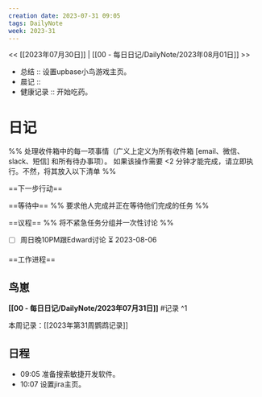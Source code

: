 ```yaml
---
creation date: 2023-07-31 09:05
tags: DailyNote
week: 2023-31
---
```


<< [[2023年07月30日]] | [[00 - 每日日记/DailyNote/2023年08月01日]] >>


- 总结 :: 设置upbase小鸟游戏主页。
- 晨记 ::
- 健康记录 :: 开始吃药。

# 日记
%% 处理收件箱中的每一项事情（广义上定义为所有收件箱 [email、微信、slack、短信] 和所有待办事项）。 如果该操作需要 <2 分钟才能完成，请立即执行。不然，将其放入以下清单 %% 

==下一步行动==



==等待中==
%% 要求他人完成并正在等待他们完成的任务 %%

==议程==
%% 将不紧急任务分组并一次性讨论 %%
- [ ] 周日晚10PM跟Edward讨论 ⏳ 2023-08-06

==工作进程==

## 鸟崽
**[[00 - 每日日记/DailyNote/2023年07月31日]]**
#记录 
^1

本周记录：[[2023年第31周鹦鹉记录]]

## 日程
- <time>09:05</time> 准备搜索敏捷开发软件。
- <time>10:07</time> 设置jira主页。